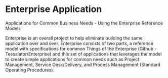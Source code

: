 Enterprise Application
=====================

Applications for Common Business Needs - Using the Enterprise Reference Models 


Enterprise is an overall project to help eliminate building the same application over and over.
Enterprise consists of two parts, a reference model with specifications for common Things of the Enterprise (Github - Tessalator/Enterprise) and this set of applications that leverages the model to create simple applications for common needs such as Project Management, Service Desk/Delivery, and Process Management (Standard Operating Procedures). 
